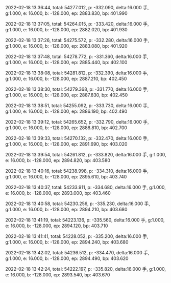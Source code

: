 2022-02-18 13:36:44, total: 54277.012, p: -332.090, delta:16.000 手, g:1.000, e: 16.000, b: -128.000, ep: 2883.830, bp: 401.990

2022-02-18 13:37:05, total: 54264.015, p: -333.420, delta:16.000 手, g:1.000, e: 16.000, b: -128.000, ep: 2882.020, bp: 401.930

2022-02-18 13:37:26, total: 54275.572, p: -332.280, delta:16.000 手, g:1.000, e: 16.000, b: -128.000, ep: 2883.080, bp: 401.920

2022-02-18 13:37:48, total: 54278.772, p: -331.360, delta:16.000 手, g:1.000, e: 16.000, b: -128.000, ep: 2885.440, bp: 402.100

2022-02-18 13:38:08, total: 54281.812, p: -332.390, delta:16.000 手, g:1.000, e: 16.000, b: -128.000, ep: 2887.210, bp: 402.450

2022-02-18 13:38:30, total: 54279.368, p: -331.770, delta:16.000 手, g:1.000, e: 16.000, b: -128.000, ep: 2887.830, bp: 402.450

2022-02-18 13:38:51, total: 54255.092, p: -333.730, delta:16.000 手, g:1.000, e: 16.000, b: -128.000, ep: 2886.190, bp: 402.490

2022-02-18 13:39:12, total: 54265.652, p: -332.790, delta:16.000 手, g:1.000, e: 16.000, b: -128.000, ep: 2888.810, bp: 402.700

2022-02-18 13:39:33, total: 54270.132, p: -332.470, delta:16.000 手, g:1.000, e: 16.000, b: -128.000, ep: 2891.690, bp: 403.020

2022-02-18 13:39:54, total: 54261.812, p: -333.820, delta:16.000 手, g:1.000, e: 16.000, b: -128.000, ep: 2894.820, bp: 403.580

2022-02-18 13:40:16, total: 54238.998, p: -334.310, delta:16.000 手, g:1.000, e: 16.000, b: -128.000, ep: 2895.610, bp: 403.740

2022-02-18 13:40:37, total: 54233.911, p: -334.680, delta:16.000 手, g:1.000, e: 16.000, b: -128.000, ep: 2893.000, bp: 403.460

2022-02-18 13:40:58, total: 54230.256, p: -335.230, delta:16.000 手, g:1.000, e: 16.000, b: -128.000, ep: 2894.210, bp: 403.680

2022-02-18 13:41:19, total: 54223.136, p: -335.560, delta:16.000 手, g:1.000, e: 16.000, b: -128.000, ep: 2894.120, bp: 403.710

2022-02-18 13:41:41, total: 54228.052, p: -335.200, delta:16.000 手, g:1.000, e: 16.000, b: -128.000, ep: 2894.240, bp: 403.680

2022-02-18 13:42:02, total: 54236.512, p: -334.470, delta:16.000 手, g:1.000, e: 16.000, b: -128.000, ep: 2894.490, bp: 403.620

2022-02-18 13:42:24, total: 54222.197, p: -335.820, delta:16.000 手, g:1.000, e: 16.000, b: -128.000, ep: 2893.540, bp: 403.670